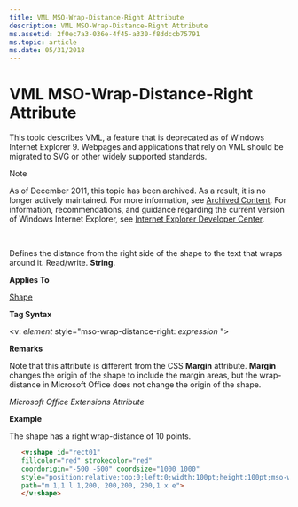 ```yaml
---
title: VML MSO-Wrap-Distance-Right Attribute
description: VML MSO-Wrap-Distance-Right Attribute
ms.assetid: 2f0ec7a3-036e-4f45-a330-f8ddccb75791
ms.topic: article
ms.date: 05/31/2018
---
```


# VML MSO-Wrap-Distance-Right Attribute

This topic describes VML, a feature that is deprecated as of Windows Internet Explorer 9. Webpages and applications that rely on VML should be migrated to SVG or other widely supported standards.

> [!Note]  
> As of December 2011, this topic has been archived. As a result, it is no longer actively maintained. For more information, see [Archived Content](https://docs.microsoft.com/previous-versions/windows/internet-explorer/ie-developer/). For information, recommendations, and guidance regarding the current version of Windows Internet Explorer, see [Internet Explorer Developer Center](https://go.microsoft.com/fwlink/p/?linkid=204313).

 

Defines the distance from the right side of the shape to the text that wraps around it. Read/write. **String**.

**Applies To**

[Shape](shape-element--vml.md)

**Tag Syntax**

<v: *element* style="mso-wrap-distance-right: *expression* ">

**Remarks**

Note that this attribute is different from the CSS **Margin** attribute. **Margin** changes the origin of the shape to include the margin areas, but the wrap-distance in Microsoft Office does not change the origin of the shape.

*Microsoft Office Extensions Attribute*

**Example**

The shape has a right wrap-distance of 10 points.


```HTML
   <v:shape id="rect01"
   fillcolor="red" strokecolor="red"
   coordorigin="-500 -500" coordsize="1000 1000"
   style="position:relative;top:0;left:0;width:100pt;height:100pt;mso-wrap-distance-right:10pt"
   path="m 1,1 l 1,200, 200,200, 200,1 x e">
   </v:shape>
```



 

 




